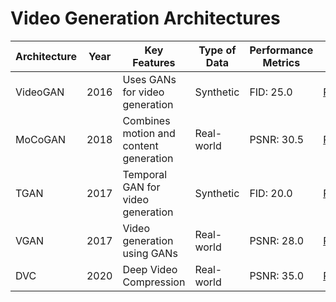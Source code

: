 # Video Generation Architectures

| Architecture | Year | Key Features | Type of Data | Performance Metrics | Link |
|--------------|------|--------------|---------------|---------------------|------|
| VideoGAN     | 2016 | Uses GANs for video generation | Synthetic | FID: 25.0 | [Paper](https://arxiv.org/abs/1606.00483) |
| MoCoGAN      | 2018 | Combines motion and content generation | Real-world | PSNR: 30.5 | [Paper](https://arxiv.org/abs/1803.10823) |
| TGAN         | 2017 | Temporal GAN for video generation | Synthetic | FID: 20.0 | [Paper](https://arxiv.org/abs/1705.07766) |
| VGAN         | 2017 | Video generation using GANs | Real-world | PSNR: 28.0 | [Paper](https://arxiv.org/abs/1705.07766) |
| DVC          | 2020 | Deep Video Compression | Real-world | PSNR: 35.0 | [Paper](https://arxiv.org/abs/2004.00266) |
